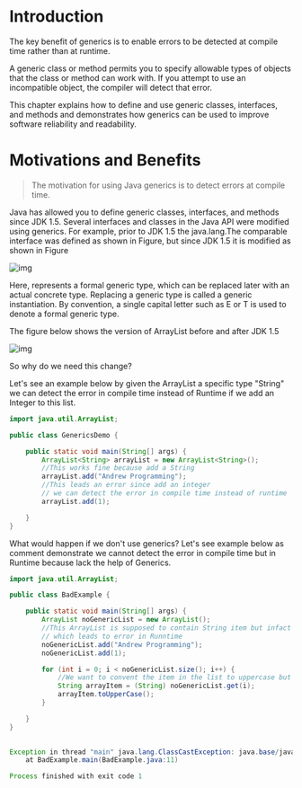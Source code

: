# Introduction

The key benefit of generics is to enable errors to be detected at compile time rather than at runtime.

A generic class or method permits you to specify allowable types of objects that the class or method can work with. If you attempt to use an incompatible object, the compiler will detect that error.

This chapter explains how to define and use generic classes, interfaces, and methods and demonstrates how generics can be used to improve software reliability and readability. 

# Motivations and Benefits

> The motivation for using Java generics is to detect errors at compile time.

Java has allowed you to define generic classes, interfaces, and methods since JDK 1.5. Several interfaces and classes in the Java API were modified using generics. For example, prior to JDK 1.5 the java.lang.The comparable interface was defined as shown in Figure, but since JDK 1.5 it is modified as shown in Figure

![img](https://lh3.googleusercontent.com/3F0nJXmoV9aOTlFP5BHMu0KI8VAaqPuqIojQWbKyozLQM6nXX8OvlLPx5YP11cyNYS3bVHRGmtt5Wm6JOf6ddnKB7y3Vm0tXJTQm0vXKLXHQ8MikZJGNnZ30owDLWp3PBK5-yyxd3bi18KD9ZOwFA7bOwKzIdrRYLfCdtvW_AT8ip5sdKTpc2PAFGUTukjZOOSsvBWtYpaFGtlc0SGge91bs-OaSDVyqYk2_pC8T_JZAzRs5xHYUrYrlZSBU_1ndlDLw3maFR3GIDWZ9o1xlOmQ-SFs7ExTssN375JsXrCKtsmgtRMUwaYmWRermhdGWs3lkX6aNasRwinVfMfRNtHdbH4g61yW1z0MFzheXPTXOEBZqrhAwytA_NMvuCW3e9httUVfHDvrFu-04e4QM8gpiSu4bEJVLx0FsqKl06ZPmMmd9fp1UlZARBJEQgPjWqo66C8KLODGkjN8F7F3avmUqPqYRzmGq370IMQFKXExyI4lqj16v8M3R9stxWQ1KA_V7z_ycoY9FzRdyNvVeS3q2DBV8nsx9S2wlzIC9aq1lVX10g4QKpymbrCC91njl6CRY6Ltm4SylbjdqhgJT-ZSFSEc0ZSf_qKHU3NU8UB6N7BY4-v1UpYkWCCMlz3s=w1120-h196-no)

Here, <T> represents a formal generic type, which can be replaced later with an actual concrete type. Replacing a generic type is called a generic instantiation. By convention, a single capital letter such as E or T is used to denote a formal generic type.

The figure below shows the version of ArrayList before and after JDK 1.5

![img](https://lh3.googleusercontent.com/EN7j_SzZedBP1z4ub3TBLTuOWaM6RakG3_RoLz-9LdgkewkxJscWNYiv77aTVdi5_iz3rl8uwDEfYep0B2J83CMtRbaI0xUMtjyY3eximKvqMW7BiTL_tBYKI3fCBcUzFgYQtELm-WfIx1clnuR0Nk9RAr0VcrHPfjes8I4kWMoeO0ULpFE7J_Cs3LMsZFArRT4c0HdIKuKoKvCUrQi_-WssxbzgNlBcMI85yoTiQs1nXdef0226IKmQmi1OqbB9DTqu1uhXwKr72u4ZN6ezYQwEWnjSLxRQz65B-lynKQT_yg8i7oFPWPO_8JDKqnaIWx96InSQM7LmF03aAt4FQW7IFlfHnVUMz_327ELPh4joHCvig6-akXSXDLL9nHwTICUIFI7Nf70VZQEGlGdyoi6n177b8dzw49syTqUTYNJQ3KbCSbdhzEDkwRK5yBbbrQqHUB5XZrb3J-mgenrNMRx-gUOGR1zB8HiPeRX8Ph44ukqZg00nNqVtB_GfgShug3NcYwLbQyBXLPro-xmon1r9n0adr-uFojTS0_XyDi38JcaWRDO5ktws_lqnp0QtTov3zpbiepLZxdCIsFcg_cXgg7k5fZ16hMWh8_c92dqg7L0jU-uAyp_uj9h7tas=w1382-h616-no)

So why do we need this change?

Let's see an example below by given the ArrayList a specific type "String" we can detect the error in compile time instead of Runtime if we add an Integer to this list.

```java
import java.util.ArrayList;

public class GenericsDemo {

    public static void main(String[] args) {
        ArrayList<String> arrayList = new ArrayList<String>();
        //This works fine because add a String
        arrayList.add("Andrew Programming");
        //This leads an error since add an integer
        // we can detect the error in compile time instead of runtime
        arrayList.add(1);

    }
}
```

What would happen if we don't use generics? Let's see example below as comment demonstrate we cannot detect the error in compile time but in Runtime because lack the help of Generics.

```java
import java.util.ArrayList;

public class BadExample {

    public static void main(String[] args) {
        ArrayList noGenericList = new ArrayList();
        //This ArrayList is supposed to contain String item but infact we add Integer to it
        // which leads to error in Runntime
        noGenericList.add("Andrew Programming");
        noGenericList.add(1);

        for (int i = 0; i < noGenericList.size(); i++) {
            //We want to convent the item in the list to uppercase but there is a Integer in it which will lead error
            String arrayItem = (String) noGenericList.get(i);
            arrayItem.toUpperCase();
        }

    }
}
 
```

```java	
Exception in thread "main" java.lang.ClassCastException: java.base/java.lang.Integer cannot be cast to java.base/java.lang.String
	at BadExample.main(BadExample.java:11)

Process finished with exit code 1
```

